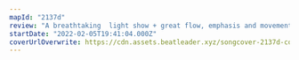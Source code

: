 ```yaml
---
mapId: "2137d"
review: "A breathtaking  light show + great flow, emphasis and movement in the mapping combine to make this map a fully immersive and engaging experience! The 3.25 to 6.88 diff spread makes it accessible to almost all players and the lower diffs are as much fun as the uppers!"
startDate: "2022-02-05T19:41:04.000Z"
coverUrlOverwrite: https://cdn.assets.beatleader.xyz/songcover-2137d-cover.jpg
---
```

